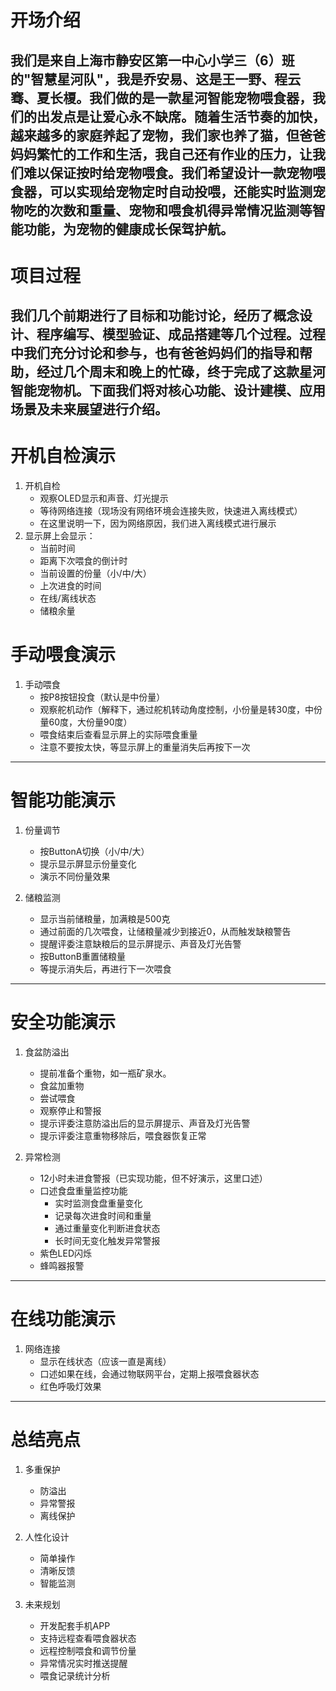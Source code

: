 # 开场介绍
我们是来自上海市静安区第一中心小学三（6）班的"智慧星河队"，我是乔安易、这是王一野、程云骞、夏长榎。我们做的是一款星河智能宠物喂食器，我们的出发点是让爱心永不缺席。随着生活节奏的加快，越来越多的家庭养起了宠物，我们家也养了猫，但爸爸妈妈繁忙的工作和生活，我自己还有作业的压力，让我们难以保证按时给宠物喂食。我们希望设计一款宠物喂食器，可以实现给宠物定时自动投喂，还能实时监测宠物吃的次数和重量、宠物和喂食机得异常情况监测等智能功能，为宠物的健康成长保驾护航。
------
# 项目过程
我们几个前期进行了目标和功能讨论，经历了概念设计、程序编写、模型验证、成品搭建等几个过程。过程中我们充分讨论和参与，也有爸爸妈妈们的指导和帮助，经过几个周末和晚上的忙碌，终于完成了这款星河智能宠物机。下面我们将对核心功能、设计建模、应用场景及未来展望进行介绍。
------
# 开机自检演示
1. 开机自检
   - 观察OLED显示和声音、灯光提示
   - 等待网络连接（现场没有网络环境会连接失败，快速进入离线模式）
   - 在这里说明一下，因为网络原因，我们进入离线模式进行展示
2. 显示屏上会显示：
     * 当前时间
     * 距离下次喂食的倒计时
     * 当前设置的份量（小/中/大）
     * 上次进食的时间
     * 在线/离线状态
     * 储粮余量

# 手动喂食演示
1. 手动喂食
   - 按P8按钮投食（默认是中份量）
   - 观察舵机动作（解释下，通过舵机转动角度控制，小份量是转30度，中份量60度，大份量90度）
   - 喂食结束后查看显示屏上的实际喂食重量
   - 注意不要按太快，等显示屏上的重量消失后再按下一次
------
# 智能功能演示
1. 份量调节
   - 按ButtonA切换（小/中/大）
   - 提示显示屏显示份量变化
   - 演示不同份量效果

2. 储粮监测
   - 显示当前储粮量，加满粮是500克
   - 通过前面的几次喂食，让储粮量减少到接近0，从而触发缺粮警告
   - 提醒评委注意缺粮后的显示屏提示、声音及灯光告警
   - 按ButtonB重置储粮量
   - 等提示消失后，再进行下一次喂食
------
# 安全功能演示
1. 食盆防溢出
   - 提前准备个重物，如一瓶矿泉水。
   - 食盆加重物
   - 尝试喂食
   - 观察停止和警报
   - 提示评委注意防溢出后的显示屏提示、声音及灯光告警
   - 提示评委注意重物移除后，喂食器恢复正常

2. 异常检测
   - 12小时未进食警报（已实现功能，但不好演示，这里口述）
   - 口述食盘重量监控功能
     * 实时监测食盘重量变化
     * 记录每次进食时间和重量
     * 通过重量变化判断进食状态
     * 长时间无变化触发异常警报
   - 紫色LED闪烁
   - 蜂鸣器报警
------
# 在线功能演示
1. 网络连接
   - 显示在线状态（应该一直是离线）
   - 口述如果在线，会通过物联网平台，定期上报喂食器状态
   - 红色呼吸灯效果

------
# 总结亮点
1. 多重保护
   - 防溢出
   - 异常警报
   - 离线保护

2. 人性化设计
   - 简单操作
   - 清晰反馈
   - 智能监测

3. 未来规划
   - 开发配套手机APP
   - 支持远程查看喂食器状态
   - 远程控制喂食和调节份量
   - 异常情况实时推送提醒
   - 喂食记录统计分析

